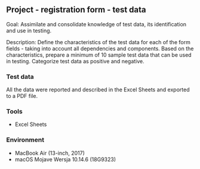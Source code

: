 ## Project - registration form - test data

Goal: Assimilate and consolidate knowledge of test data, its identification and use in testing.

Description: Define the characteristics of the test data for each of the form fields - taking into account all dependencies and components. Based on the characteristics, prepare a minimum of 10 sample test data that can be used in testing. Categorize test data as positive and negative.

### Test data
All the data were reported and described in the Excel Sheets and exported to a PDF file.
### Tools
* Excel Sheets
### Environment
* MacBook Air (13-inch, 2017)
* macOS Mojave Wersja 10.14.6 (18G9323)
